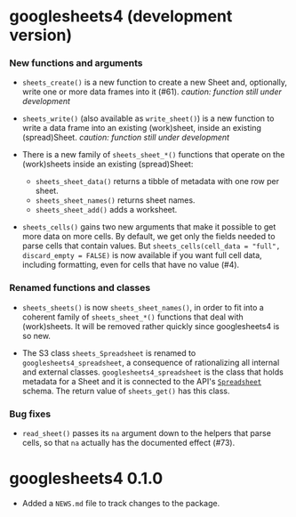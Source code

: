 # googlesheets4 (development version)

### New functions and arguments

* `sheets_create()` is a new function to create a new Sheet and, optionally, write one or more data frames into it (#61). *caution: function still under development*

* `sheets_write()` (also available as `write_sheet()`) is a new function to write a data frame into an existing (work)sheet, inside an existing (spread)Sheet.  *caution: function still under development*

* There is a new family of `sheets_sheet_*()` functions that operate on the
  (work)sheets inside an existing (spread)Sheet:
  
  - `sheets_sheet_data()` returns a tibble of metadata with one row per sheet.
  - `sheets_sheet_names()` returns sheet names.
  - `sheets_sheet_add()` adds a worksheet.

* `sheets_cells()` gains two new arguments that make it possible to get more data on more cells. By default, we get only the fields needed to parse cells that contain values. But `sheets_cells(cell_data = "full", discard_empty = FALSE)` is now available if you want full cell data, including formatting, even for cells that have no value (#4).

### Renamed functions and classes

* `sheets_sheets()` is now `sheets_sheet_names()`, in order to fit into a coherent family of `sheets_sheet_*()` functions that deal with (work)sheets. It will be removed rather quickly since googlesheets4 is so new.

* The S3 class `sheets_Spreadsheet` is renamed to `googlesheets4_spreadsheet`, a consequence of rationalizing all internal and external classes. `googlesheets4_spreadsheet` is the class that holds metadata for a Sheet and it is connected to the API's [`Spreadsheet`](https://developers.google.com/sheets/api/reference/rest/v4/spreadsheets#resource:-spreadsheet) schema. The return value of `sheets_get()` has this class.

### Bug fixes

* `read_sheet()` passes its `na` argument down to the helpers that parse cells, so that `na` actually has the documented effect (#73).

# googlesheets4 0.1.0

* Added a `NEWS.md` file to track changes to the package.
